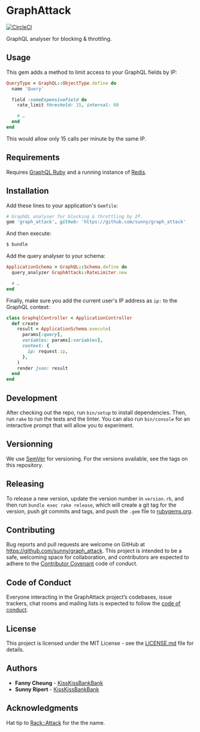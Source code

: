 # GraphAttack

[![CircleCI](https://circleci.com/gh/sunny/graph_attack.svg?style=svg)](https://circleci.com/gh/sunny/graph_attack)

GraphQL analyser for blocking & throttling.

## Usage

This gem adds a method to limit access to your GraphQL fields by IP:

```rb
QueryType = GraphQL::ObjectType.define do
  name 'Query'

  field :someExpensiveField do
    rate_limit threshold: 15, interval: 60

    # …
  end
end
```

This would allow only 15 calls per minute by the same IP.

## Requirements

Requires [GraphQL Ruby](http://graphql-ruby.org/) and a running instance
of [Redis](https://redis.io/).

## Installation

Add these lines to your application's `Gemfile`:

```ruby
# GraphQL analyser for blocking & throttling by IP.
gem 'graph_attack', github: 'https://github.com/sunny/graph_attack'
```

And then execute:

```sh
$ bundle
```

Add the query analyser to your schema:

```rb
ApplicationSchema = GraphQL::Schema.define do
  query_analyzer GraphAttack::RateLimiter.new

  # …
end
```

Finally, make sure you add the current user's IP address as `ip:` to the
GraphQL context:

```rb
class GraphqlController < ApplicationController
  def create
    result = ApplicationSchema.execute(
      params[:query],
      variables: params[:variables],
      context: {
        ip: request.ip,
      },
    )
    render json: result
  end
end
```

## Development

After checking out the repo, run `bin/setup` to install dependencies. Then, run
`rake` to run the tests and the linter. You can also run `bin/console` for an
interactive prompt that will allow you to experiment.

## Versionning

We use [SemVer](http://semver.org/) for versioning. For the versions available,
see the tags on this repository.

## Releasing

To release a new version, update the version number in `version.rb`, and then
run `bundle exec rake release`, which will create a git tag for the version,
push git commits and tags, and push the `.gem` file to
[rubygems.org](https://rubygems.org).

## Contributing

Bug reports and pull requests are welcome on GitHub at
https://github.com/sunny/graph_attack. This project is intended to be a safe,
welcoming space for collaboration, and contributors are expected to adhere to
the [Contributor Covenant](http://contributor-covenant.org) code of conduct.

## Code of Conduct

Everyone interacting in the GraphAttack project’s codebases, issue trackers,
chat rooms and mailing lists is expected to follow the
[code of conduct](https://github.com/sunny/graph_attack/blob/master/CODE_OF_CONDUCT.md).

## License

This project is licensed under the MIT License - see the
[LICENSE.md](https://github.com/sunny/graph_attack/blob/master/LICENSE.md)
file for details.

## Authors

- **Fanny Cheung** - [KissKissBankBank](https://github.com/KissKissBankBank)
- **Sunny Ripert** - [KissKissBankBank](https://github.com/KissKissBankBank)

## Acknowledgments

Hat tip to [Rack::Attack](https://github.com/kickstarter/rack-attack) for the
the name.
